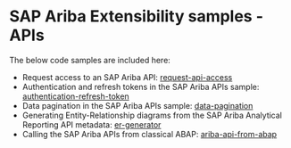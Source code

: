 # SAP Ariba Extensibility samples - APIs

The below code samples are included here:
  - Request access to an SAP Ariba API: [request-api-access](request-api-access/)
  - Authentication and refresh tokens in the SAP Ariba APIs sample: [authentication-refresh-token](authentication-refresh-tokens/)
  - Data pagination in the SAP Ariba APIs sample: [data-pagination](data-pagination/)
  - Generating Entity-Relationship diagrams from the SAP Ariba Analytical Reporting API metadata: [er-generator](er-generator/)
  - Calling the SAP Ariba APIs from classical ABAP: [ariba-api-from-abap](ariba-api-from-abap/)
